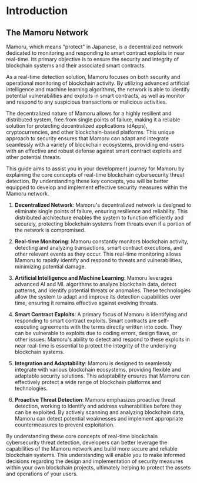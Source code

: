 # Introduction

## The Mamoru Network
Mamoru, which means "protect" in Japanese, is a decentralized network dedicated to monitoring and responding to smart contract exploits in near real-time. Its primary objective is to ensure the security and integrity of blockchain systems and their associated smart contracts.

As a real-time detection solution, Mamoru focuses on both security and operational monitoring of blockchain activity. By utilizing advanced artificial intelligence and machine learning algorithms, the network is able to identify potential vulnerabilities and exploits in smart contracts, as well as monitor and respond to any suspicious transactions or malicious activities.

The decentralized nature of Mamoru allows for a highly resilient and distributed system, free from single points of failure, making it a reliable solution for protecting decentralized applications (dApps), cryptocurrencies, and other blockchain-based platforms. This unique approach to security ensures that Mamoru can adapt and integrate seamlessly with a variety of blockchain ecosystems, providing end-users with an effective and robust defense against smart contract exploits and other potential threats.

This guide aims to assist you in your development journey for Mamoru by explaining the core concepts of real-time blockchain cybersecurity threat detection. By understanding these key concepts, you will be better equipped to develop and implement effective security measures within the Mamoru network.

1. **Decentralized Network**: Mamoru's decentralized network is designed to eliminate single points of failure, ensuring resilience and reliability. This distributed architecture enables the system to function efficiently and securely, protecting blockchain systems from threats even if a portion of the network is compromised.

2. **Real-time Monitoring**: Mamoru constantly monitors blockchain activity, detecting and analyzing transactions, smart contract executions, and other relevant events as they occur. This real-time monitoring allows Mamoru to rapidly identify and respond to threats and vulnerabilities, minimizing potential damage.

3. **Artificial Intelligence and Machine Learning**: Mamoru leverages advanced AI and ML algorithms to analyze blockchain data, detect patterns, and identify potential threats or anomalies. These technologies allow the system to adapt and improve its detection capabilities over time, ensuring it remains effective against evolving threats.

4. **Smart Contract Exploits**: A primary focus of Mamoru is identifying and responding to smart contract exploits. Smart contracts are self-executing agreements with the terms directly written into code. They can be vulnerable to exploits due to coding errors, design flaws, or other issues. Mamoru's ability to detect and respond to these exploits in near real-time is essential to protect the integrity of the underlying blockchain systems.

5. **Integration and Adaptability**: Mamoru is designed to seamlessly integrate with various blockchain ecosystems, providing flexible and adaptable security solutions. This adaptability ensures that Mamoru can effectively protect a wide range of blockchain platforms and technologies.

6. **Proactive Threat Detection**: Mamoru emphasizes proactive threat detection, working to identify and address vulnerabilities before they can be exploited. By actively scanning and analyzing blockchain data, Mamoru can detect potential weaknesses and implement appropriate countermeasures to prevent exploitation.

By understanding these core concepts of real-time blockchain cybersecurity threat detection, developers can better leverage the capabilities of the Mamoru network and build more secure and reliable blockchain systems. This understanding will enable you to make informed decisions regarding the design and implementation of security measures within your own blockchain projects, ultimately helping to protect the assets and operations of your users.